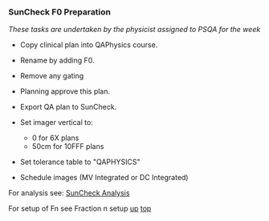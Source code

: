 ### SunCheck F0 Preparation

_These tasks are undertaken by the physicist assigned to PSQA for the week_

- Copy clinical plan into QAPhysics course.
- Rename by adding F0.
- Remove any gating
- Planning approve this plan. 
- Export QA plan to SunCheck.
- Set imager vertical to:

	- 0 for 6X plans
	- 50cm for 10FFF plans

- Set tolerance table to "QAPHYSICS"
- Schedule images (MV Integrated or DC Integrated)


For analysis see: [SunCheck Analysis](SunCheckAnalysis.md)

For setup of Fn see Fraction n setup
[up](README.md)
[top](../README.md)

